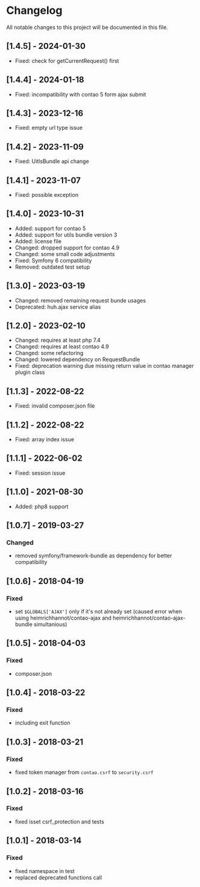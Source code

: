 # Changelog
All notable changes to this project will be documented in this file.

## [1.4.5] - 2024-01-30
- Fixed: check for getCurrentRequest() first

## [1.4.4] - 2024-01-18
- Fixed: incompatibility with contao 5 form ajax submit

## [1.4.3] - 2023-12-16
- Fixed: empty url type issue

## [1.4.2] - 2023-11-09
- Fixed: UitlsBundle api change

## [1.4.1] - 2023-11-07
- Fixed: possible exception

## [1.4.0] - 2023-10-31
- Added: support for contao 5
- Added: support for utils bundle version 3
- Added: license file
- Changed: dropped support for contao 4.9
- Changed: some small code adjustments
- Fixed: Symfony 6 compatibility
- Removed: outdated test setup

## [1.3.0] - 2023-03-19
- Changed: removed remaining request bunde usages
- Deprecated: huh.ajax service alias

## [1.2.0] - 2023-02-10
- Changed: requires at least php 7.4
- Changed: requires at least contao 4.9
- Changed: some refactoring
- Changed: lowered dependency on RequestBundle
- Fixed: deprecation warning due missing return value in contao manager plugin class

## [1.1.3] - 2022-08-22
- Fixed: invalid composer.json file

## [1.1.2] - 2022-08-22
- Fixed: array index issue

## [1.1.1] - 2022-06-02
- Fixed: session issue

## [1.1.0] - 2021-08-30

- Added: php8 support

## [1.0.7] - 2019-03-27

### Changed
- removed symfony/framework-bundle as dependency for better compatibility

## [1.0.6] - 2018-04-19

### Fixed
- set `$GLOBALS['AJAX']` only if it's not already set (caused error when using heimrichhannot/contao-ajax and heimrichhannot/contao-ajax-bundle simultanious)

## [1.0.5] - 2018-04-03

### Fixed
- composer.json

## [1.0.4] - 2018-03-22

### Fixed
- including exit function

## [1.0.3] - 2018-03-21

### Fixed
- fixed token manager from `contao.csrf` to `security.csrf`

## [1.0.2] - 2018-03-16

### Fixed
- fixed isset csrf_protection and tests

## [1.0.1] - 2018-03-14

### Fixed
- fixed namespace in test
- replaced deprecated functions call

